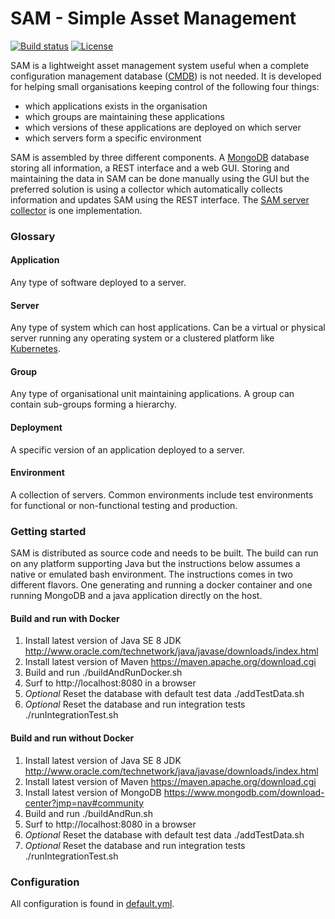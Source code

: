 # SAM - Simple Asset Management
[![Build status](https://travis-ci.org/atgse/sam.svg?branch=master)](https://travis-ci.org/atgse/sam)
[![License](https://img.shields.io/github/license/mashape/apistatus.svg?maxAge=2592000)](https://github.com/atgse/sam/blob/master/LICENSE.md)

SAM is a lightweight asset management system useful when a complete configuration management database ([CMDB](https://en.wikipedia.org/wiki/Configuration_management_database)) is not needed. It is developed for helping small organisations keeping control of the following four things:
* which applications exists in the organisation
* which groups are maintaining these applications
* which versions of these applications are deployed on which server
* which servers form a specific environment

SAM is assembled by three different components. A [MongoDB](https://www.mongodb.com/) database storing all information, a REST interface and a web GUI. Storing and maintaining the data in SAM can be done manually using the GUI but the preferred solution is using a collector which automatically collects information and updates SAM using the REST interface. The [SAM server collector](https://github.com/atgse/sam-collector) is one implementation.

### Glossary
#### Application
Any type of software deployed to a server.

#### Server
Any type of system which can host applications. Can be a virtual or physical server running any operating system or a clustered platform like [Kubernetes](https://kubernetes.io/). 

#### Group
Any type of organisational unit maintaining applications. A group can contain sub-groups forming a hierarchy.

#### Deployment
A specific version of an application deployed to a server.

#### Environment
A collection of servers. Common environments include test environments for functional or non-functional testing and production.

### Getting started
SAM is distributed as source code and needs to be built. The build can run on any platform supporting Java but the instructions below assumes a native or emulated bash environment. The instructions comes in two different flavors. One generating and running a docker container and one running MongoDB and a java application directly on the host.

#### Build and run with Docker
1. Install latest version of Java SE 8 JDK http://www.oracle.com/technetwork/java/javase/downloads/index.html
2. Install latest version of Maven https://maven.apache.org/download.cgi
3. Build and run ./buildAndRunDocker.sh
4. Surf to http://localhost:8080 in a browser
5. *Optional* Reset the database with default test data ./addTestData.sh
6. *Optional* Reset the database and run integration tests ./runIntegrationTest.sh

#### Build and run without Docker
1. Install latest version of Java SE 8 JDK http://www.oracle.com/technetwork/java/javase/downloads/index.html
2. Install latest version of Maven https://maven.apache.org/download.cgi
3. Install latest version of MongoDB https://www.mongodb.com/download-center?jmp=nav#community
4. Build and run ./buildAndRun.sh
5. Surf to http://localhost:8080 in a browser
6. *Optional* Reset the database with default test data ./addTestData.sh
7. *Optional* Reset the database and run integration tests ./runIntegrationTest.sh

### Configuration

All configuration is found in [default.yml](sam-server/default.yml).
